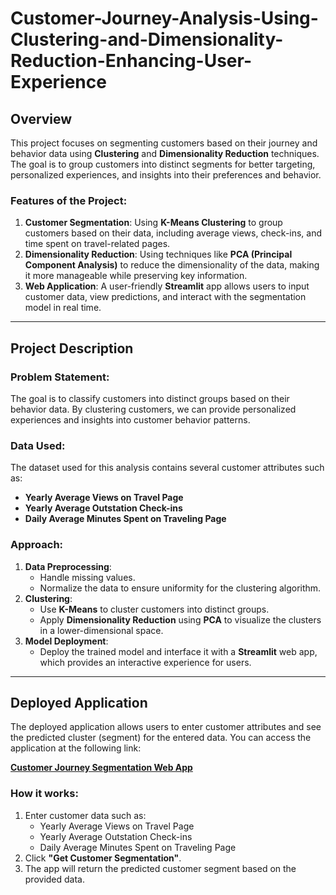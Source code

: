 # Customer-Journey-Analysis-Using-Clustering-and-Dimensionality-Reduction-Enhancing-User-Experience

## Overview

This project focuses on segmenting customers based on their journey and behavior data using **Clustering** and **Dimensionality Reduction** techniques. The goal is to group customers into distinct segments for better targeting, personalized experiences, and insights into their preferences and behavior.

### Features of the Project:
1. **Customer Segmentation**: Using **K-Means Clustering** to group customers based on their data, including average views, check-ins, and time spent on travel-related pages.
2. **Dimensionality Reduction**: Using techniques like **PCA (Principal Component Analysis)** to reduce the dimensionality of the data, making it more manageable while preserving key information.
3. **Web Application**: A user-friendly **Streamlit** app allows users to input customer data, view predictions, and interact with the segmentation model in real time.

---

## Project Description

### Problem Statement:
The goal is to classify customers into distinct groups based on their behavior data. By clustering customers, we can provide personalized experiences and insights into customer behavior patterns.

### Data Used:
The dataset used for this analysis contains several customer attributes such as:
- **Yearly Average Views on Travel Page**
- **Yearly Average Outstation Check-ins**
- **Daily Average Minutes Spent on Traveling Page**

### Approach:
1. **Data Preprocessing**:
   - Handle missing values.
   - Normalize the data to ensure uniformity for the clustering algorithm.
2. **Clustering**:
   - Use **K-Means** to cluster customers into distinct groups.
   - Apply **Dimensionality Reduction** using **PCA** to visualize the clusters in a lower-dimensional space.
3. **Model Deployment**:
   - Deploy the trained model and interface it with a **Streamlit** web app, which provides an interactive experience for users.

---

## Deployed Application

The deployed application allows users to enter customer attributes and see the predicted cluster (segment) for the entered data. You can access the application at the following link:

**[Customer Journey Segmentation Web App](https://jeucnqwx6ndhepa9rs4mkbe.streamlit.app/)**

### How it works:
1. Enter customer data such as:
   - Yearly Average Views on Travel Page
   - Yearly Average Outstation Check-ins
   - Daily Average Minutes Spent on Traveling Page
2. Click **"Get Customer Segmentation"**.
3. The app will return the predicted customer segment based on the provided data.
